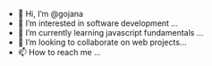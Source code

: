 - 👋 Hi, I’m @gojana
- 👀 I’m interested in software development ...
- 🌱 I’m currently learning javascript fundamentals ...
- 💞️ I’m looking to collaborate on web projects...
- 📫 How to reach me ...

<!---
gojana/gojana is a ✨ special ✨ repository because its `README.md` (this file) appears on your GitHub profile.
You can click the Preview link to take a look at your changes.
--->
